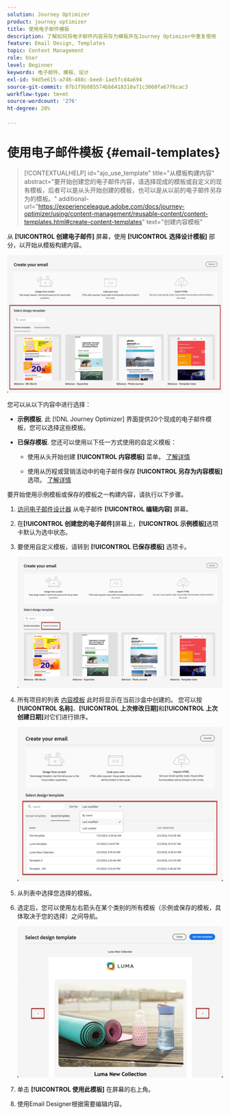 ```yaml
---
solution: Journey Optimizer
product: journey optimizer
title: 使用电子邮件模板
description: 了解如何将电子邮件内容另存为模板并在Journey Optimizer中重复使用
feature: Email Design, Templates
topic: Content Management
role: User
level: Beginner
keywords: 电子邮件、模板、设计
exl-id: 94d5e615-a7d6-468c-bee8-1ae5fcd4a694
source-git-commit: 07b1f9b885574bb6418310a71c3060fa67f6cac3
workflow-type: tm+mt
source-wordcount: '276'
ht-degree: 28%

---
```


# 使用电子邮件模板 {#email-templates}

>[!CONTEXTUALHELP]
>id="ajo_use_template"
>title="从模板构建内容"
>abstract="要开始创建您的电子邮件内容，请选择现成的模板或自定义的现有模板，后者可以是从头开始创建的模板，也可以是从以前的电子邮件另存为的模板。"
>additional-url="https://experienceleague.adobe.com/docs/journey-optimizer/using/content-management/reusable-content/content-templates.html#create-content-templates" text="创建内容模板"

从 **[!UICONTROL 创建电子邮件]** 屏幕，使用 **[!UICONTROL 选择设计模板]** 部分，以开始从模板构建内容。

![](assets/email_designer-templates.png)

您可以从以下内容中进行选择：

* **示例模板**. 此 [!DNL Journey Optimizer] 界面提供20个现成的电子邮件模板，您可以选择这些模板。

* **已保存模板**. 您还可以使用以下任一方式使用的自定义模板：

   * 使用从头开始创建 **[!UICONTROL 内容模板]** 菜单。 [了解详情](../content-management/content-templates.md#create-template-from-scratch)

   * 使用从历程或营销活动中的电子邮件保存 **[!UICONTROL 另存为内容模板]** 选项。 [了解详情](../content-management/content-templates.md#save-as-template)

要开始使用示例模板或保存的模板之一构建内容，请执行以下步骤。

1. [访问电子邮件设计器](get-started-email-design.md) 从电子邮件 **[!UICONTROL 编辑内容]** 屏幕。

1. 在&#x200B;**[!UICONTROL 创建您的电子邮件]**&#x200B;屏幕上，**[!UICONTROL 示例模板]**&#x200B;选项卡默认为选中状态。

1. 要使用自定义模板，请转到 **[!UICONTROL 已保存模板]** 选项卡。

   ![](assets/email_designer-saved-templates-tab.png)

1. 所有项目的列表 [内容模板](../content-management/content-templates.md#create-content-templates) 此时将显示在当前沙盒中创建的。 您可以按&#x200B;**[!UICONTROL 名称]**、**[!UICONTROL 上次修改日期]**&#x200B;和&#x200B;**[!UICONTROL 上次创建日期]**&#x200B;对它们进行排序。

   ![](assets/email_designer-saved-templates-filter.png)

1. 从列表中选择您选择的模板。

1. 选定后，您可以使用左右箭头在某个类别的所有模板（示例或保存的模板，具体取决于您的选择）之间导航。

   ![](assets/email_designer-saved-templates-navigate.png)

1. 单击 **[!UICONTROL 使用此模板]** 在屏幕的右上角。

1. 使用Email Designer根据需要编辑内容。
